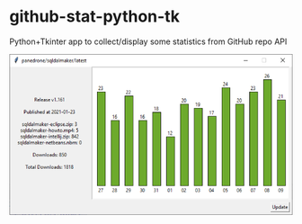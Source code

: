 # github-stat-python-tk
Python+Tkinter app to collect/display some statistics from GitHub repo API

![github-stat-python-tk](github-stat-python-tk.png)
